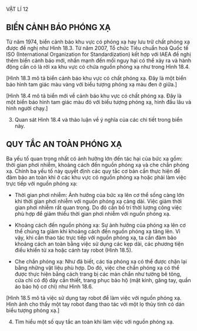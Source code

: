 VẬT LÍ 12

## BIỂN CẢNH BÁO PHÓNG XẠ

Từ năm 1974, biển cảnh báo khu vực có phóng xạ hay lưu trữ chất phóng xạ được đề nghị như Hình 18.3. Từ năm 2007, Tổ chức Tiêu chuẩn hoá Quốc tế ISO (International Organization for Standardization) kết hợp với IAEA đề nghị thêm biển cảnh báo mới, nhấn mạnh đến mối nguy hại có thể xảy ra và hành động cần có là rời xa khu vực có chứa nguồn phóng xạ như trong Hình 18.4.

[Hình 18.3 mô tả biển cảnh báo khu vực có chất phóng xạ. Đây là một biển báo hình tam giác màu vàng với biểu tượng phóng xạ màu đen ở giữa.]

[Hình 18.4 mô tả biển mới về cảnh báo khu vực có chất phóng xạ. Đây là một biển báo hình tam giác màu đỏ với biểu tượng phóng xạ, hình đầu lâu và hình người chạy.]

3. Quan sát Hình 18.4 và thảo luận về ý nghĩa của các chi tiết trong biển này.

## QUY TẮC AN TOÀN PHÓNG XẠ

Ba yếu tố quan trọng nhất có ảnh hưởng lớn đến tác hại của bức xạ gồm: thời gian phơi nhiễm, khoảng cách đến nguồn phóng xạ và che chắn phóng xạ. Chính ba yếu tố này quyết định các quy tắc cơ bản cần thực hiện để đảm bảo an toàn khi ở các khu vực có nguồn phóng xạ hoặc phải làm việc trực tiếp với nguồn phóng xạ:

- Thời gian phơi nhiễm: Ảnh hưởng của bức xạ lên cơ thể sống càng lớn khi thời gian phơi nhiễm với nguồn phóng xạ càng dài. Việc giảm thời gian phơi nhiễm rất quan trọng. Do đó cần bố trí thời lượng công việc phù hợp để giảm thiểu thời gian phơi nhiễm với nguồn phóng xạ.

- Khoảng cách đến nguồn phóng xạ: Sự ảnh hưởng của phóng xạ lên cơ thể chúng ta giảm khi khoảng cách đến nguồn phóng xạ tăng lên. Vì vậy, khi cần thao tác trực tiếp với nguồn phóng xạ, ta cần đảm bảo khoảng cách an toàn bằng việc sử dụng các kẹp dài, các phương tiện điều khiển từ xa hoặc cánh tay robot (Hình 18.5).

- Che chắn phóng xạ: Như đã biết, các tia phóng xạ có thể được chặn lại bằng những vật liệu phù hợp. Do đó, việc che chắn phóng xạ có thể được thực hiện bằng cách trang bị các màn chắn như tường bê tông, cửa chì có độ dày cần thiết, trang phục bảo hộ (mặt kính, găng tay, quần áo bảo hộ cơ chì) như Hình 18.6.

[Hình 18.5 mô tả việc sử dụng tay robot để làm việc với nguồn phóng xạ. Hình ảnh cho thấy một tay robot đang thao tác với một lọ thủy tinh có dán biểu tượng phóng xạ.]

4. Tìm hiểu một số quy tắc an toàn khi làm việc với nguồn phóng xạ.